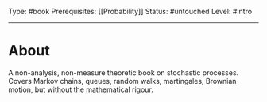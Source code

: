 Type: #book
Prerequisites: [[Probability]]
Status: #untouched 
Level: #intro 

----
# About

A non-analysis, non-measure theoretic book on stochastic processes. Covers Markov chains, queues, random walks, martingales, Brownian motion, but without the mathematical rigour.